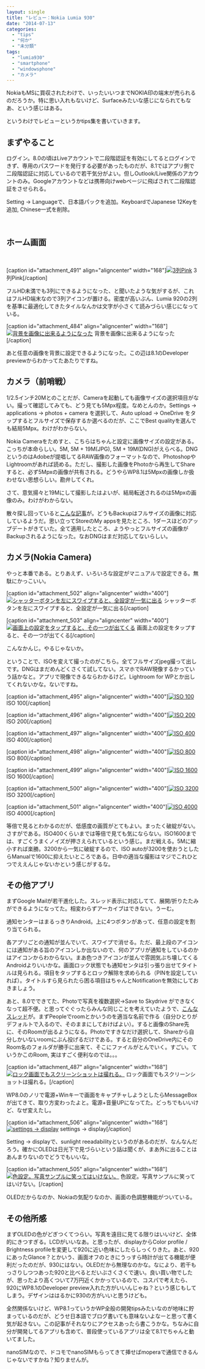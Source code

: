 ```yaml
---
layout: single
title: "レビュー：Nokia Lumia 930"
date: "2014-07-13"
categories: 
  - "tips"
  - "何か"
  - "未分類"
tags: 
  - "lumia930"
  - "smartphone"
  - "windowsphone"
  - "カメラ"
---
```


NokiaもMSに買収されたわけで、いったいいつまでNOKIA印の端末が売られるのだろうか。特に思い入れもないけど、Surfaceみたいな感じになられてもなあ、という感じはある。

というわけでレビューというかtips集を書いていきます。

## まずやること

ログイン。8.0の頃はLiveアカウントで二段階認証を有効にしてるとログインできず、専用のパスワードを発行する必要があったものだが、8.1ではアプリ側で二段階認証に対応しているので若干気分がよい。但しOutlook/Live関係のアカウントのみ。Googleアカウントなどは携帯向けwebページに飛ばされて二段階認証をさせられる。

Setting -> Languageで、日本語パックを追加。KeyboardでJapanese 12Keyを追加, Chinese一式を削除。

 

## ホーム画面

 

\[caption id="attachment\_491" align="aligncenter" width="168"\][![3列Pink](https://blog.naotaco.com/assets/images/posts/2014/07/wp_ss_20140713_0012-168x300.png)](https://blog.naotaco.com/assets/images/posts/2014/07/wp_ss_20140713_0012.png) 3列Pink\[/caption\]

フルHD未満でも3列にできるようになった、と聞いたような気がするが、これはフルHD端末なので3列アイコンが置ける。密度が高いぶん、Lumia 920の2列を基準に最適化してきたタイルなんかは文字が小さくて読みづらい感じになっている。

\[caption id="attachment\_484" align="aligncenter" width="168"\][![背景を画像に出来るようになった](https://blog.naotaco.com/assets/images/posts/2014/07/wp_ss_20140713_0013-168x300.png)](https://blog.naotaco.com/assets/images/posts/2014/07/wp_ss_20140713_0013.png) 背景を画像に出来るようになった\[/caption\]

あと任意の画像を背景に設定できるようになった。この辺は8.1のDeveloper previewからわかってたあたりですね。

## カメラ（前哨戦）

1/2.5インチ20Mとのことだが、Cameraを起動しても画像サイズの選択項目がない。撮って確認してみても、どう見ても5Mpx程度。なめとんのか。Settings -> applications -> photos + camera を選択して、Auto upload -> OneDrive をタップするとフルサイズで保存するか選べるのだが、ここでBest qualityを選んでも結局5Mpx。わけがわからない。

Nokia Cameraをためすと、こちらはちゃんと設定に画像サイズの設定がある。こっちが本命らしい。5M, 5M + 19M(JPG), 5M + 19M(DNG)がえらべる。DNGというのはAdobeが提唱してるRAW画像のフォーマットなので、PhotoshopやLightroomがあれば読める。ただし、撮影した画像をPhotoから再生してShareすると、必ず5Mpxの画像が共有される。どうやらWP8.1は5Mpxの画像しか扱わせない思想らしい。勘弁してくれ。

さて、意気揚々と19Mにして撮影したはよいが、結局転送されるのは5Mpxの画像のみ。わけがわからない。

散々探し回っていると[こんな記事](http://www.wpcentral.com/windows-phone-81-will-now-backup-your-high-resolution-lumia-photos-onedrive "Windows Phone 8.1 will now backup your High Resolution Lumia photos to OneDrive")が。どうもBackupはフルサイズの画像に対応しているようだ。思い立ってStoreのMy appsを見たところ、1ダースほどのアップデートがきていた。全て適用したところ、ようやっとフルサイズの画像がBackupされるようになった。なおDNGはまだ対応してないらしい。

## カメラ(Nokia Camera)

やっと本番である。とりあえず、いろいろな設定がマニュアルで設定できる。無駄にかっこいい。

\[caption id="attachment\_502" align="aligncenter" width="400"\][![シャッターボタンを左にスワイプすると、全設定が一気に出る](https://blog.naotaco.com/assets/images/posts/2014/07/wp_ss_20140713_0015-400x225.png)](https://blog.naotaco.com/assets/images/posts/2014/07/wp_ss_20140713_0015.png) シャッターボタンを左にスワイプすると、全設定が一気に出る\[/caption\]

\[caption id="attachment\_503" align="aligncenter" width="400"\][![画面上の設定をタップすると、その一つが出てくる](https://blog.naotaco.com/assets/images/posts/2014/07/wp_ss_20140713_0018-400x225.png)](https://blog.naotaco.com/assets/images/posts/2014/07/wp_ss_20140713_0018.png) 画面上の設定をタップすると、その一つが出てくる\[/caption\]

こんなかんじ。やるじゃないか。

ということで、ISOを変えて撮ったのがこちら。全てフルサイズjpeg撮って出しです。DNGはまだめんどくさくて試してない。スマホでRAW現像するかっていう話かなと。アプリで現像できるならわかるけど。Lightroom for WPとか出してくれないかな。ないですね。

\[caption id="attachment\_495" align="aligncenter" width="400"\][![ISO 100](https://blog.naotaco.com/assets/images/posts/2014/07/WP_20140713_22_16_54_Pro-400x300.jpg)](https://blog.naotaco.com/assets/images/posts/2014/07/WP_20140713_22_16_54_Pro.jpg) ISO 100\[/caption\]

\[caption id="attachment\_496" align="aligncenter" width="400"\][![ISO 200](https://blog.naotaco.com/assets/images/posts/2014/07/WP_20140713_22_17_04_Pro-400x300.jpg)](https://blog.naotaco.com/assets/images/posts/2014/07/WP_20140713_22_17_04_Pro.jpg) ISO 200\[/caption\]

\[caption id="attachment\_497" align="aligncenter" width="400"\][![ISO 400](https://blog.naotaco.com/assets/images/posts/2014/07/WP_20140713_22_17_11_Pro-400x300.jpg)](https://blog.naotaco.com/assets/images/posts/2014/07/WP_20140713_22_17_11_Pro.jpg) ISO 400\[/caption\]

\[caption id="attachment\_498" align="aligncenter" width="400"\][![ISO 800](https://blog.naotaco.com/assets/images/posts/2014/07/WP_20140713_22_17_17_Pro-400x300.jpg)](https://blog.naotaco.com/assets/images/posts/2014/07/WP_20140713_22_17_17_Pro.jpg) ISO 800\[/caption\]

\[caption id="attachment\_499" align="aligncenter" width="400"\][![ISO 1600](https://blog.naotaco.com/assets/images/posts/2014/07/WP_20140713_22_17_24_Pro-400x300.jpg)](https://blog.naotaco.com/assets/images/posts/2014/07/WP_20140713_22_17_24_Pro.jpg) ISO 1600\[/caption\]

\[caption id="attachment\_500" align="aligncenter" width="400"\][![ISO 3200](https://blog.naotaco.com/assets/images/posts/2014/07/WP_20140713_22_17_30_Pro-400x300.jpg)](https://blog.naotaco.com/assets/images/posts/2014/07/WP_20140713_22_17_30_Pro.jpg) ISO 3200\[/caption\]

\[caption id="attachment\_501" align="aligncenter" width="400"\][![ISO 4000](https://blog.naotaco.com/assets/images/posts/2014/07/WP_20140713_22_17_36_Pro-400x300.jpg)](https://blog.naotaco.com/assets/images/posts/2014/07/WP_20140713_22_17_36_Pro.jpg) ISO 4000\[/caption\]

等倍で見るとわかるのだが、低感度の画質がとてもよい。まったく破綻がない。さすがである。ISO400くらいまでは等倍で見ても気にならない。ISO1600までは、すごくうまくノイズが押さえられているという感じ。まだ戦える。5Mに縮小すれば楽勝。3200から一気に破綻するので、ISO autoが3200を使おうとしたらManualで1600に抑えたいところである。日中の適当な撮影はマジでこれひとつでええんじゃないかという感じがするな。

## その他アプリ

まずGoogle Mailが若干進化した。スレッド表示に対応してて、展開/折りたたみができるようになってた。相変わらずアーカイブはできない。うーむ。

通知センターはまるっきりAndroid。上に4つボタンがあって、任意の設定を割り当てられる。

各アプリごとの通知が並んでいて、スワイプで消せる。ただ、最上段のアイコンには通知がある旨のアイコンしか出ないので、何のアプリが通知をしているのかはアイコンからわからない。まあ色つきアイコンが並んで雰囲気ぶち壊してくるAndroidよりいいかな。画面ロック状態でも通知センタは引っ張り出せてタイトルは見られる。項目をタップするとロック解除を求められる（PINを設定していれば）。タイトルすら見られたら困る項目はちゃんとNotificationを無効にしておきましょう。

あと、8.0でできてた、Photoで写真を複数選択→Save to Skydrive ができなくなって超不便。と思ってぐぐったらみんな同じことを考えていたようで、[こんなスレッド](http://forums.wpcentral.com/windows-phone-8-1-preview-developers/278265-how-wp8-1-upload-onedrive-autoupload-turned-off.html)が。まずPeopleでroomとかいうのを適当な名前で作る（自分ひとりがデフォルトで入るので、そのままにしておけばよい）。すると画像のShare先に、そのRoomが出るようになる。Photoですきなだけ選択して、Shareから自分しかいないroomにぶん投げるだけである。すると自分のOneDrive内にそのRoom名のフォルダが勝手に出来て、そこにファイルがとんでいく。すごい。ていうかこのRoom, 実はすごく便利なのでは。。。

\[caption id="attachment\_487" align="aligncenter" width="168"\][![ロック画面でもスクリーンショットは撮れる。](https://blog.naotaco.com/assets/images/posts/2014/07/wp_ss_20140713_0008-168x300.png)](https://blog.naotaco.com/assets/images/posts/2014/07/wp_ss_20140713_0008.png) ロック画面でもスクリーンショットは撮れる。\[/caption\]

WP8.0のノリで電源+Winキーで画面をキャプチャしようとしたらMessageBoxが出てきて、取り方変わったよと。電源+音量UPになってた。どっちでもいいけど、なぜ変えたし。

\[caption id="attachment\_506" align="aligncenter" width="168"\][![settings -> display](https://blog.naotaco.com/assets/images/posts/2014/07/wp_ss_20140713_00031-168x300.png)](https://blog.naotaco.com/assets/images/posts/2014/07/wp_ss_20140713_00031.png) settings -> display\[/caption\]

Setting -> displayで、sunlight reeadabilityというのがあるのだが、なんなんだろう。確かにOLEDは日光下で見づらいという話は聞くが、まあ外に出ることはあんまりないのでどうでもいいな。

\[caption id="attachment\_505" align="aligncenter" width="168"\][![色設定。写真サンプルに笑ってはいけない。](https://blog.naotaco.com/assets/images/posts/2014/07/wp_ss_20140713_00041-168x300.png)](https://blog.naotaco.com/assets/images/posts/2014/07/wp_ss_20140713_00041.png) 色設定。写真サンプルに笑ってはいけない。\[/caption\]

OLEDだからなのか、Nokiaの気配りなのか、画面の色調整機能がついている。

## その他所感

まずOLEDの色がどぎつくてつらい。写真を遠目に見てる限りはいいけど、全体的にきつすぎる。LCDがいいなあ。と思ったが、displayからColor profile / Brightness profileを変更して920に近い色味にしたらしっくりきた。あと、920にあったGlance？とかいう、画面オフのときにうっすら時計が出てる機能が便利だったのだが、930にはない。OLEDだから無理なのかな。なにより、若干もっさりしつつあった920と比べるとだいぶさくさくで速い。良い買い物でしたが、思ったより高くついて7万円近くかかっているので、コスパで考えたら、920にWP8.1のDeveloper preview入れた方がいいんじゃね？という感じもしてしまう。デザインははるかに930の方がいいと思うけども。

全然関係ないけど、WP8.1っていうかWP全般の開発tipsみたいなのが地味に貯まっているのだが、どうせ日本語でブログ書いても意味ないよなーと思って書く気が起きない。この記事がそれなりにアクセスあったら書こうかな。ちなみに自分が開発してるアプリも含めて、普段使っているアプリは全て8.1でちゃんと動いてました。

nanoSIMなので、ドコモでnanoSIMもらってきて挿せばmoperaで通信できるんじゃないですかね？知りませんが。
